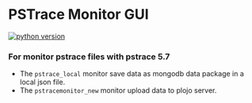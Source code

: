# PSTrace Monitor GUI
[![python version](https://img.shields.io\/badge/python-3.5%20%7C%203.6%20%7C%203.7%20-blue)][pythonwebsite]
### For monitor pstrace files with pstrace 5.7
<!-- *Italic* ; **Bold** ; ***Bold and Italic*** ; ~~Scratch~~ -->
<!-- ### List items -->
<!-- 1. First ordered list item -->
<!-- * Unordered list can use asterisks -->
* The `pstrace_local` monitor save data as mongodb data package in a local json file. 
* The `pstracemonitor_new` monitor upload data to plojo server. 


[pythonwebsite]: https://www.python.org/downloads/release/python-375
